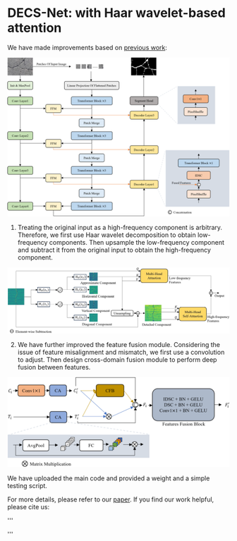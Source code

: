 # DECS-Net: with Haar wavelet-based attention
We have made improvements based on [previous work](https://doi.org/10.1016/j.autcon.2023.105217):

<div align=center>
<img src="net.png" width="800px">
</div>

1. Treating the original input as a high-frequency component is arbitrary. Therefore, we first use Haar wavelet decomposition to obtain low-frequency components. Then upsample the low-frequency component and subtract it from the original input to obtain the high-frequency component.

<div align=center>
<img src="HLA.png" width="800px">
</div>

2. We have further improved the feature fusion module. Considering the issue of feature misalignment and mismatch, we first use a convolution to adjust. Then design cross-domain fusion module to perform deep fusion between features.

<div align=center>
<img src="FFM.png" width="600px">
</div>

We have uploaded the main code and provided a weight and a simple testing script.

For more details, please refer to our [paper](). If you find our work helpful, please cite us:

'''

'''
